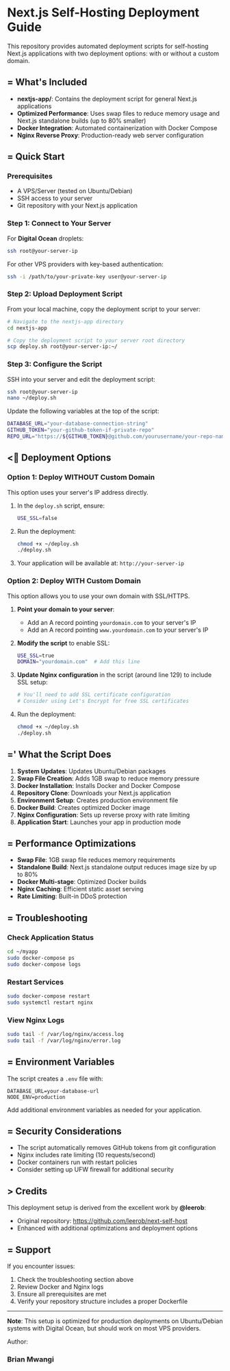 # Next.js Self-Hosting Deployment Guide

This repository provides automated deployment scripts for self-hosting Next.js applications with two deployment options: with or without a custom domain.

## = What's Included

- **nextjs-app/**: Contains the deployment script for general Next.js applications
- **Optimized Performance**: Uses swap files to reduce memory usage and Next.js standalone builds (up to 80% smaller)
- **Docker Integration**: Automated containerization with Docker Compose
- **Nginx Reverse Proxy**: Production-ready web server configuration

## = Quick Start

### Prerequisites

- A VPS/Server (tested on Ubuntu/Debian)
- SSH access to your server
- Git repository with your Next.js application

### Step 1: Connect to Your Server

For **Digital Ocean** droplets:

```bash
ssh root@your-server-ip
```

For other VPS providers with key-based authentication:

```bash
ssh -i /path/to/your-private-key user@your-server-ip
```

### Step 2: Upload Deployment Script

From your local machine, copy the deployment script to your server:

```bash
# Navigate to the nextjs-app directory
cd nextjs-app

# Copy the deployment script to your server root directory
scp deploy.sh root@your-server-ip:~/
```

### Step 3: Configure the Script

SSH into your server and edit the deployment script:

```bash
ssh root@your-server-ip
nano ~/deploy.sh
```

Update the following variables at the top of the script:

```bash
DATABASE_URL="your-database-connection-string"
GITHUB_TOKEN="your-github-token-if-private-repo"
REPO_URL="https://${GITHUB_TOKEN}@github.com/yourusername/your-repo-name.git"
```

## < Deployment Options

### Option 1: Deploy WITHOUT Custom Domain

This option uses your server's IP address directly.

1. In the `deploy.sh` script, ensure:

   ```bash
   USE_SSL=false
   ```

2. Run the deployment:

   ```bash
   chmod +x ~/deploy.sh
   ./deploy.sh
   ```

3. Your application will be available at: `http://your-server-ip`

### Option 2: Deploy WITH Custom Domain

This option allows you to use your own domain with SSL/HTTPS.

1. **Point your domain to your server**:

   - Add an A record pointing `yourdomain.com` to your server's IP
   - Add an A record pointing `www.yourdomain.com` to your server's IP

2. **Modify the script** to enable SSL:

   ```bash
   USE_SSL=true
   DOMAIN="yourdomain.com"  # Add this line
   ```

3. **Update Nginx configuration** in the script (around line 129) to include SSL setup:

   ```bash
   # You'll need to add SSL certificate configuration
   # Consider using Let's Encrypt for free SSL certificates
   ```

4. Run the deployment:
   ```bash
   chmod +x ~/deploy.sh
   ./deploy.sh
   ```

## =' What the Script Does

1. **System Updates**: Updates Ubuntu/Debian packages
2. **Swap File Creation**: Adds 1GB swap to reduce memory pressure
3. **Docker Installation**: Installs Docker and Docker Compose
4. **Repository Clone**: Downloads your Next.js application
5. **Environment Setup**: Creates production environment file
6. **Docker Build**: Creates optimized Docker image
7. **Nginx Configuration**: Sets up reverse proxy with rate limiting
8. **Application Start**: Launches your app in production mode

## = Performance Optimizations

- **Swap File**: 1GB swap file reduces memory requirements
- **Standalone Build**: Next.js standalone output reduces image size by up to 80%
- **Docker Multi-stage**: Optimized Docker builds
- **Nginx Caching**: Efficient static asset serving
- **Rate Limiting**: Built-in DDoS protection

## = Troubleshooting

### Check Application Status

```bash
cd ~/myapp
sudo docker-compose ps
sudo docker-compose logs
```

### Restart Services

```bash
sudo docker-compose restart
sudo systemctl restart nginx
```

### View Nginx Logs

```bash
sudo tail -f /var/log/nginx/access.log
sudo tail -f /var/log/nginx/error.log
```

## = Environment Variables

The script creates a `.env` file with:

```
DATABASE_URL=your-database-url
NODE_ENV=production
```

Add additional environment variables as needed for your application.

## = Security Considerations

- The script automatically removes GitHub tokens from git configuration
- Nginx includes rate limiting (10 requests/second)
- Docker containers run with restart policies
- Consider setting up UFW firewall for additional security

## > Credits

This deployment setup is derived from the excellent work by **@leerob**:

- Original repository: https://github.com/leerob/next-self-host
- Enhanced with additional optimizations and deployment options

## = Support

If you encounter issues:

1. Check the troubleshooting section above
2. Review Docker and Nginx logs
3. Ensure all prerequisites are met
4. Verify your repository structure includes a proper Dockerfile

---

**Note**: This setup is optimized for production deployments on Ubuntu/Debian systems with Digital Ocean, but should work on most VPS providers.

Author:

### Brian Mwangi
